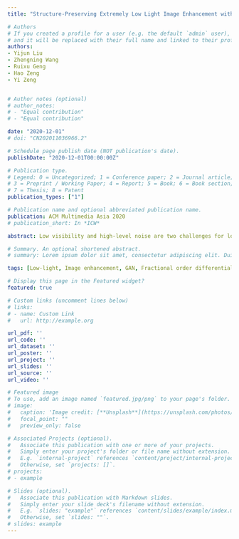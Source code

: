 ```yaml
---
title: "Structure-Preserving Extremely Low Light Image Enhancement with Fractional Order Differential Mask Guidance"

# Authors
# If you created a profile for a user (e.g. the default `admin` user), write the username (folder name) here 
# and it will be replaced with their full name and linked to their profile.
authors:
- Yijun Liu
- Zhengning Wang
- Ruixu Geng
- Hao Zeng
- Yi Zeng


# Author notes (optional)
# author_notes:
# - "Equal contribution"
# - "Equal contribution"

date: "2020-12-01"
# doi: "CN202011036966.2"

# Schedule page publish date (NOT publication's date).
publishDate: "2020-12-01T00:00:00Z"

# Publication type.
# Legend: 0 = Uncategorized; 1 = Conference paper; 2 = Journal article;
# 3 = Preprint / Working Paper; 4 = Report; 5 = Book; 6 = Book section;
# 7 = Thesis; 8 = Patent
publication_types: ["1"]

# Publication name and optional abbreviated publication name.
publication: ACM Multimedia Asia 2020
# publication_short: In *ICW*

abstract: Low visibility and high-level noise are two challenges for low-light image enhancement. In this paper, by introducing fractional order differential, we propose an end-to-end conditional generative adversarial network(GAN) to solve those two problems. For the problem of low visibility, we set up a global discriminator to improve the overall reconstruction quality and restore brightness information. For the high-level noise problem, we introduce fractional order differentiation into both the generator and the discriminator. Compared with conventional end-to-end methods, fractional order can better distinguish noise and high-frequency details, thereby achieving superior noise reduction effects while maintaining details. Finally, experimental results show that the proposed model obtains superior visual effects in low-light image enhancement. By introducing fractional order differential, we anticipate that our framework will enable high quality and detailed image recovery not only in the field of low-light enhancement but also in other fields that require details.

# Summary. An optional shortened abstract.
# summary: Lorem ipsum dolor sit amet, consectetur adipiscing elit. Duis posuere tellus ac convallis placerat. Proin tincidunt magna sed ex sollicitudin condimentum.

tags: [Low-light, Image enhancement, GAN, Fractional order differential]

# Display this page in the Featured widget?
featured: true

# Custom links (uncomment lines below)
# links:
# - name: Custom Link
#   url: http://example.org

url_pdf: ''
url_code: ''
url_dataset: ''
url_poster: ''
url_project: ''
url_slides: ''
url_source: ''
url_video: ''

# Featured image
# To use, add an image named `featured.jpg/png` to your page's folder. 
# image:
#   caption: 'Image credit: [**Unsplash**](https://unsplash.com/photos/pLCdAaMFLTE)'
#   focal_point: ""
#   preview_only: false

# Associated Projects (optional).
#   Associate this publication with one or more of your projects.
#   Simply enter your project's folder or file name without extension.
#   E.g. `internal-project` references `content/project/internal-project/index.md`.
#   Otherwise, set `projects: []`.
# projects:
# - example

# Slides (optional).
#   Associate this publication with Markdown slides.
#   Simply enter your slide deck's filename without extension.
#   E.g. `slides: "example"` references `content/slides/example/index.md`.
#   Otherwise, set `slides: ""`.
# slides: example
---
```



